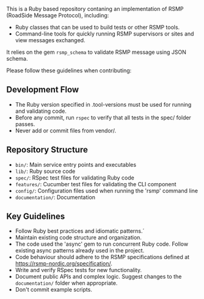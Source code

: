 This is a Ruby based repository contaning an implementation of RSMP (RoadSide Message Protocol), including:

- Ruby classes that can be used to build tests or other RSMP tools.
- Command-line tools for quickly running RSMP supervisors or sites and view messages exchanged.

It relies on the gem `rsmp_schema` to validate RSMP message using JSON schema.


Please follow these guidelines when contributing:

## Development Flow
- The Ruby version specified in .tool-versions must be used for running and validating code.
- Before any commit, run `rspec` to verify that all tests in the spec/ folder passes.
- Never add or commit files from vendor/.

## Repository Structure
- `bin/`: Main service entry points and executables
- `lib/`: Ruby source code
- `spec/`: RSpec test files for validating Ruby code
- `features/`: Cucumber test files for validating the CLI component
- `config/`: Configuration files used when running the 'rsmp' command line
- `documentation/`: Documentation

## Key Guidelines
- Follow Ruby best practices and idiomatic patterns.´
- Maintain existing code structure and organization.
- The code used the 'async' gem to run concurrent Ruby code. Follow existing async patterns already used in the project.
- Code behaviour should adhere to the RSMP specifications defined at https://rsmp-nordic.org/specification/.
- Write and verify RSpec tests for new functionality.
- Document public APIs and complex logic. Suggest changes to the `documentation/` folder when appropriate.
- Don't commit example scripts.
